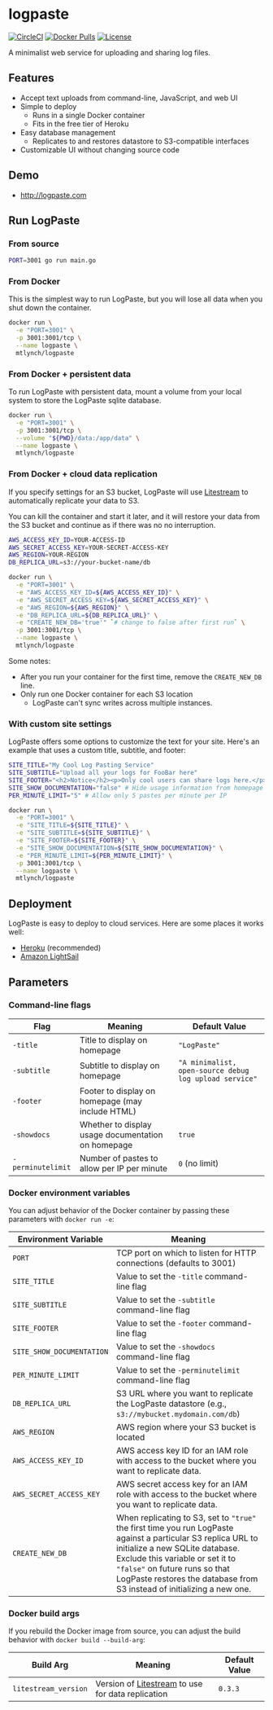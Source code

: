 # logpaste

[![CircleCI](https://circleci.com/gh/mtlynch/logpaste.svg?style=svg)](https://circleci.com/gh/mtlynch/logpaste)
[![Docker Pulls](https://img.shields.io/docker/pulls/mtlynch/logpaste.svg?maxAge=604800)](https://hub.docker.com/r/mtlynch/logpaste/)
[![License](http://img.shields.io/:license-mit-blue.svg?style=flat-square)](LICENSE)

A minimalist web service for uploading and sharing log files.

## Features

* Accept text uploads from command-line, JavaScript, and web UI
* Simple to deploy
  * Runs in a single Docker container
  * Fits in the free tier of Heroku
* Easy database management
  * Replicates to and restores datastore to S3-compatible interfaces
* Customizable UI without changing source code

## Demo

* <http://logpaste.com>

## Run LogPaste

### From source

```bash
PORT=3001 go run main.go
```

### From Docker

This is the simplest way to run LogPaste, but you will lose all data when you shut down the container.

```bash
docker run \
  -e "PORT=3001" \
  -p 3001:3001/tcp \
  --name logpaste \
  mtlynch/logpaste
```

### From Docker + persistent data

To run LogPaste with persistent data, mount a volume from your local system to store the LogPaste sqlite database.

```bash
docker run \
  -e "PORT=3001" \
  -p 3001:3001/tcp \
  --volume "${PWD}/data:/app/data" \
  --name logpaste \
  mtlynch/logpaste
```

### From Docker + cloud data replication

If you specify settings for an S3 bucket, LogPaste will use [Litestream](https://litestream.io/) to automatically replicate your data to S3.

You can kill the container and start it later, and it will restore your data from the S3 bucket and continue as if there was no no interruption.

```bash
AWS_ACCESS_KEY_ID=YOUR-ACCESS-ID
AWS_SECRET_ACCESS_KEY=YOUR-SECRET-ACCESS-KEY
AWS_REGION=YOUR-REGION
DB_REPLICA_URL=s3://your-bucket-name/db

docker run \
  -e "PORT=3001" \
  -e "AWS_ACCESS_KEY_ID=${AWS_ACCESS_KEY_ID}" \
  -e "AWS_SECRET_ACCESS_KEY=${AWS_SECRET_ACCESS_KEY}" \
  -e "AWS_REGION=${AWS_REGION}" \
  -e "DB_REPLICA_URL=${DB_REPLICA_URL}" \
  -e "CREATE_NEW_DB='true'" `# change to false after first run` \
  -p 3001:3001/tcp \
  --name logpaste \
  mtlynch/logpaste
```

Some notes:

* After you run your container for the first time, remove the `CREATE_NEW_DB` line.
* Only run one Docker container for each S3 location
  * LogPaste can't sync writes across multiple instances.

### With custom site settings

LogPaste offers some options to customize the text for your site. Here's an example that uses a custom title, subtitle, and footer:

```bash
SITE_TITLE="My Cool Log Pasting Service"
SITE_SUBTITLE="Upload all your logs for FooBar here"
SITE_FOOTER="<h2>Notice</h2><p>Only cool users can share logs here.</p>"
SITE_SHOW_DOCUMENTATION="false" # Hide usage information from homepage
PER_MINUTE_LIMIT="5" # Allow only 5 pastes per minute per IP

docker run \
  -e "PORT=3001" \
  -e "SITE_TITLE=${SITE_TITLE}" \
  -e "SITE_SUBTITLE=${SITE_SUBTITLE}" \
  -e "SITE_FOOTER=${SITE_FOOTER}" \
  -e "SITE_SHOW_DOCUMENTATION=${SITE_SHOW_DOCUMENTATION}" \
  -e "PER_MINUTE_LIMIT=${PER_MINUTE_LIMIT}" \
  -p 3001:3001/tcp \
  --name logpaste \
  mtlynch/logpaste
```

## Deployment

LogPaste is easy to deploy to cloud services. Here are some places it works well:

* [Heroku](docs/deployment/heroku.md) (recommended)
* [Amazon LightSail](docs/deployment/lightsail.md)

## Parameters

### Command-line flags

| Flag | Meaning | Default Value |
|------|---------|---------------|
| `-title` | Title to display on homepage | `"LogPaste"` |
| `-subtitle` | Subtitle to display on homepage | `"A minimalist, open-source debug log upload service"` |
| `-footer` | Footer to display on homepage (may include HTML) | |
| `-showdocs` | Whether to display usage documentation on homepage | `true` |
| `-perminutelimit` | Number of pastes to allow per IP per minute | `0` (no limit) |

### Docker environment variables

You can adjust behavior of the Docker container by passing these parameters with `docker run -e`:

| Environment Variable | Meaning |
|----------------------|---------|
| `PORT`               | TCP port on which to listen for HTTP connections (defaults to 3001) |
| `SITE_TITLE`         | Value to set the `-title` command-line flag |
| `SITE_SUBTITLE`      | Value to set the `-subtitle`  command-line flag |
| `SITE_FOOTER`       | Value to set the `-footer`  command-line flag |
| `SITE_SHOW_DOCUMENTATION` | Value to set the `-showdocs` command-line flag |
| `PER_MINUTE_LIMIT`   | Value to set the `-perminutelimit` command-line flag |
| `DB_REPLICA_URL`     | S3 URL where you want to replicate the LogPaste datastore (e.g., `s3://mybucket.mydomain.com/db`) |
| `AWS_REGION`         | AWS region where your S3 bucket is located |
| `AWS_ACCESS_KEY_ID`  | AWS access key ID for an IAM role with access to the bucket where you want to replicate data. |
| `AWS_SECRET_ACCESS_KEY` | AWS secret access key for an IAM role with access to the bucket where you want to replicate data. |
| `CREATE_NEW_DB`      | When replicating to S3, set to `"true"` the first time you run LogPaste against a particular S3 replica URL to initialize a new SQLite database. Exclude this variable or set it to `"false"` on future runs so that LogPaste restores the database from S3 instead of initializing a new one. |

### Docker build args

If you rebuild the Docker image from source, you can adjust the build behavior with `docker build --build-arg`:

| Build Arg | Meaning | Default Value |
| --------- | ------- | ------------- |
| `litestream_version` | Version of [Litestream](https://litestream.io/) to use for data replication | `0.3.3` |

